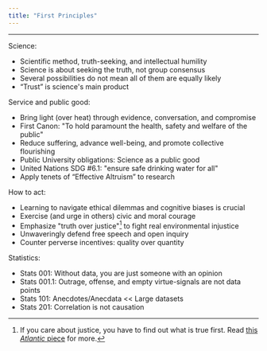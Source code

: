 ```yaml
---
title: "First Principles"
---
```


------
Science:
- Scientific method, truth-seeking, and intellectual humility
- Science is about seeking the truth, not group consensus
- Several possibilities do not mean all of them are equally likely
- “Trust” is science's main product

Service and public good:
- Bring light (over heat) through evidence, conversation, and compromise
- First Canon: "To hold paramount the health, safety and welfare of the public"
- Reduce suffering, advance well-being, and promote collective flourishing
- Public University obligations: Science as a public good
- United Nations SDG #6.1: "ensure safe drinking water for all"
- Apply tenets of “Effective Altruism” to research

How to act:
- Learning to navigate ethical dilemmas and cognitive biases is crucial
- Exercise (and urge in others) civic and moral courage
- Emphasize "truth over justice"[^1] to fight real environmental injustice
- Unwaveringly defend free speech and open inquiry
- Counter perverse incentives: quality over quantity

Statistics:
- Stats 001: Without data, you are just someone with an opinion
- Stats 001.1: Outrage, offense, and empty virtue-signals are not data points
- Stats 101: Anecdotes/Anecdata << Large datasets
- Stats 201: Correlation is not causation

[^1]: If you care about justice, you have to find out what is true first. Read [this *Atlantic* piece](https://www.theatlantic.com/ideas/archive/2018/11/academics-truth-justice/574165/) for more.


